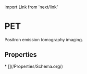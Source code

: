 import Link from 'next/link'

# PET

Positron emission tomography imaging.

## Properties

<Grid>
* [](/Properties/Schema.org/)

</Grid>

